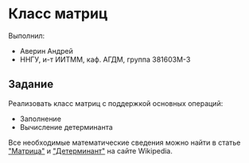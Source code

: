 # Класс матриц

Выполнил:

 - Аверин Андрей
 - ННГУ, и-т ИИТММ, каф. АГДМ, группа 381603М-3

## Задание

Реализовать класс матриц с поддержкой основных операций:

 - Заполнение
 - Вычисление детерминанта

Все необходимые математические сведения можно найти в статье
["Матрица"][matrix] и ["Детерминант"][determinant] на сайте Wikipedia.

<!-- LINKS -->

[matrix]: https://ru.wikipedia.org/wiki/Матрица_(математика)
[determinant]: https://ru.wikipedia.org/wiki/Определитель

[matrix]: https://ru.wikipedia.org/wiki/%D0%9C%D0%B0%D1%82%D1%80%D0%B8%D1%86%D0%B0_(%D0%BC%D0%B0%D1%82%D0%B5%D0%BC%D0%B0%D1%82%D0%B8%D0%BA%D0%B0)
[determinant]: https://ru.wikipedia.org/wiki/%D0%9E%D0%BF%D1%80%D0%B5%D0%B4%D0%B5%D0%BB%D0%B8%D1%82%D0%B5%D0%BB%D1%8C

